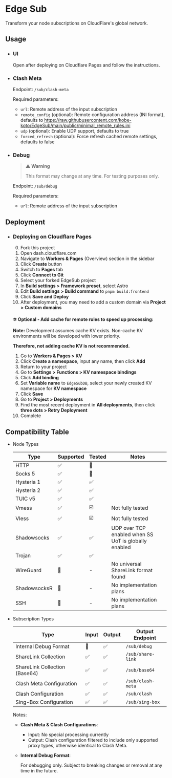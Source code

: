 
# Edge Sub

Transform your node subscriptions on CloudFlare's global network.

## Usage

- ### UI
  
  Open after deploying on Cloudflare Pages and follow the instructions.

- ### Clash Meta

  Endpoint: `/sub/clash-meta`

  Required parameters:

  - `url`: Remote address of the input subscription
  - `remote_config` (optional): Remote configuration address (INI format), defaults to https://raw.githubusercontent.com/kobe-koto/EdgeSub/main/public/minimal_remote_rules.ini
  - `udp` (optional): Enable UDP support, defaults to true
  - `forced_refresh` (optional): Force refresh cached remote settings, defaults to false

- ### Debug

  > **⚠️ Warning**
  > 
  > This format may change at any time. For testing purposes only.

  Endpoint: `/sub/debug`

  Required parameters:

  - `url`: Remote address of the input subscription

## Deployment

- ### Deploying on Cloudflare Pages

  0. Fork this project
  1. Open dash.cloudflare.com
  2. Navigate to **Workers & Pages** (Overview) section in the sidebar
  3. Click **Create** button
  4. Switch to **Pages** tab
  5. Click **Connect to Git**
  6. Select your forked EdgeSub project
  7. In **Build settings > Framework preset**, select Astro
  8. Edit **Build settings > Build command** to `pnpm build:frontend`
  9. Click **Save and Deploy**
  10. After deployment, you may need to add a custom domain via **Project > Custom domains**

  #### ✡️ Optional - Add cache for remote rules to speed up processing:

  **Note:** Development assumes cache KV exists. Non-cache KV environments will be developed with lower priority.

  **Therefore, not adding cache KV is not recommended.**

  1. Go to **Workers & Pages > KV**
  2. Click **Create a namespace**, input any name, then click **Add**
  3. Return to your project
  4. Go to **Settings > Functions > KV namespace bindings**
  5. Click **Add binding**
  6. Set **Variable name** to `EdgeSubDB`, select your newly created KV namespace for **KV namespace**
  7. Click **Save**
  8. Go to **Project > Deployments**
  9. Find the most recent deployment in **All deployments**, then click **three dots > Retry Deployment**
  10. Complete

## Compatibility Table

- Node Types

  | Type         | Supported | Tested | Notes                                 |
  | ------------ | --------- | ------ | ------------------------------------- |
  | HTTP         | ✅        | 🚫     |                                       |
  | Socks 5      | ✅        | 🚫     |                                       |
  | Hysteria 1   | ✅        | ✅     |                                       |
  | Hysteria 2   | ✅        | ✅     |                                       |
  | TUIC v5      | ✅        | ✅     |                                       |
  | Vmess        | ✅        | ☑️     | Not fully tested                      |
  | Vless        | ✅        | ☑️     | Not fully tested                      |
  | Shadowsocks  | ✅        | ✅     | UDP over TCP enabled when SS UoT is globally enabled |
  | Trojan       | ✅        | ✅     |                                       |
  | WireGuard    | 🚫        | -      | No universal ShareLink format found   |
  | ShadowsocksR | 🚫        | -      | No implementation plans               |
  | SSH          | 🚫        | -      | No implementation plans               |

- Subscription Types

  | Type                    | Input | Output | Output Endpoint     |
  | ----------------------- | ----- | ------ | ------------------- |
  | Internal Debug Format   | 🚫    | ✅     | `/sub/debug`        |
  | ShareLink Collection    | ✅    | ✅     | `/sub/share-link`   |
  | ShareLink Collection (Base64) | ✅ | ✅  | `/sub/base64`       |
  | Clash Meta Configuration| ✅    | ✅     | `/sub/clash-meta`   |
  | Clash Configuration     | ✅    | ✅     | `/sub/clash`        |
  | Sing-Box Configuration  | ✅    | ✅     | `/sub/sing-box`     |

  Notes:
  
  - **Clash Meta & Clash Configurations**: 
  
    - Input: No special processing currently
    - Output: Clash configuration filtered to include only supported proxy types, otherwise identical to Clash Meta.
  
  - **Internal Debug Format**: 
  
    For debugging only. Subject to breaking changes or removal at any time in the future.
